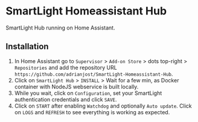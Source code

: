 # SmartLight Homeassistant Hub

SmartLight Hub running on Home Assistant.

## Installation

1. In Home Assistant go to `Supervisor` > `Add-on Store` > dots top-right > `Repositories` and add the repository URL `https://github.com/adrianjost/SmartLight-Homeassistant-Hub`.
2. Click on `SmartLight Hub` > `INSTALL` > Wait for a few min, as Docker container with NodeJS webservice is built locally.
3. While you wait, click on `Configuration`, set your SmartLight authentication credentials and click `SAVE`.
4. Click on `START` after enabling `Watchdog` and optionally `Auto update`. Click on `LOGS` and `REFRESH` to see everything is working as expected.
